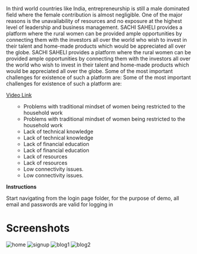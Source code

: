 In third world countries like India, entrepreneurship is still a male dominated field where the female contribution is almost negligible. One of the major reasons is the unavailability of resources and no exposure at the highest level of leadership and business management.
SACHI SAHELI provides a platform where the rural women can be provided ample opportunities by connecting them with the investors all over the world who wish to invest in their talent and home-made products which would be appreciated all over the globe.	SACHI SAHELI provides a platform where the rural women can be provided ample opportunities by connecting them with the investors all over the world who wish to invest in their talent and home-made products which would be appreciated all over the globe.
Some of the most important challenges for existence of such a platform are:	Some of the most important challenges for existence of such a platform are:

<a href = "https://youtu.be/jshM6aHifXA"> Video Link </a>

<ol>	<ul>
  	<li>Problems with traditional mindset of women being restricted to the household work</li>	  	<li>Problems with traditional mindset of women being restricted to the household work</li>
  <li>Lack of technical knowledge</li>	  <li>Lack of technical knowledge</li>
  <li>Lack of financial education</li>	  <li>Lack of financial education</li>
  	<li>Lack of resources</li>	  	<li>Lack of resources</li>
  	<li>Low connectivity issues.</li>	  	<li>Low connectivity issues.</li>
</ol>	</ul>
<strong> Instructions </strong>
<p> Start navigating from the login page folder, for the purpose of demo, all email and passwords are valid for logging in </p>

# Screenshots

![home](https://github.com/divyanshTyagi/hack-2021-jan-v1/blob/main/photos/home%20page.JPG)
![signup](https://github.com/divyanshTyagi/hack-2021-jan-v1/blob/main/photos/signup.JPG)
![blog1](https://github.com/divyanshTyagi/hack-2021-jan-v1/blob/main/photos/blog%201.JPG)
![blog2](https://github.com/divyanshTyagi/hack-2021-jan-v1/blob/main/photos/blogs%202.JPG)
